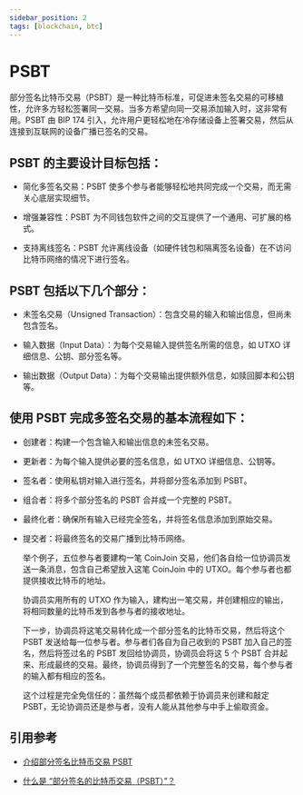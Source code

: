 ```yaml
---
sidebar_position: 2
tags: [blockchain, btc]
---
```


# PSBT

部分签名比特币交易（PSBT）是一种比特币标准，可促进未签名交易的可移植性，允许多方轻松签署同一交易。当多方希望向同一交易添加输入时，这非常有用。PSBT 由 BIP 174 引入，允许用户更轻松地在冷存储设备上签署交易，然后从连接到互联网的设备广播已签名的交易。

## PSBT 的主要设计目标包括：

- 简化多签名交易：PSBT 使多个参与者能够轻松地共同完成一个交易，而无需关心底层实现细节。

- 增强兼容性：PSBT 为不同钱包软件之间的交互提供了一个通用、可扩展的格式。

- 支持离线签名：PSBT 允许离线设备（如硬件钱包和隔离签名设备）在不访问比特币网络的情况下进行签名。

## PSBT 包括以下几个部分：

- 未签名交易（Unsigned Transaction）：包含交易的输入和输出信息，但尚未包含签名。

- 输入数据（Input Data）：为每个交易输入提供签名所需的信息，如 UTXO 详细信息、公钥、部分签名等。

- 输出数据（Output Data）：为每个交易输出提供额外信息，如赎回脚本和公钥等。

## 使用 PSBT 完成多签名交易的基本流程如下：

- 创建者：构建一个包含输入和输出信息的未签名交易。

- 更新者：为每个输入提供必要的签名信息，如 UTXO 详细信息、公钥等。

- 签名者：使用私钥对输入进行签名，并将部分签名添加到 PSBT。

- 组合者：将多个部分签名的 PSBT 合并成一个完整的 PSBT。

- 最终化者：确保所有输入已经完全签名，并将签名信息添加到原始交易。

- 提交者：将最终签名的交易广播到比特币网络。

  举个例子，五位参与者要建构一笔 CoinJoin 交易，他们各自给一位协调员发送一条消息，包含自己希望放入这笔 CoinJoin 中的 UTXO。每个参与者也都提供接收比特币的地址。

  协调员实用所有的 UTXO 作为输入，建构出一笔交易，并创建相应的输出，将相同数量的比特币发到各参与者的接收地址。

  下一步，协调员将这笔交易转化成一个部分签名的比特币交易，然后将这个 PSBT 发送给每一位参与者。参与者们各自为自己收到的 PSBT 加入自己的签名，然后将签过名的 PSBT 发回给协调员，协调员会将这 5 个 PSBT 合并起来、形成最终的交易。最终，协调员得到了一个完整签名的交易，每个参与者的输入都有相应的签名。

  这个过程是完全免信任的：虽然每个成员都依赖于协调员来创建和敲定 PSBT，无论协调员还是参与者，没有人能从其他参与中手上偷取资金。

## 引用参考

- [介绍部分签名比特币交易 PSBT](https://mirror.xyz/0x421d67Be08E9B0B656763354b273f422E1527CdC/zX7Qmjq9ibcfJQ3JVyC_b40vQ0_Utg_cFj3vQ0pUqTo)

- [什么是 “部分签名的比特币交易（PSBT）”？](https://www.btcstudy.org/2022/08/15/what-are-partially-signed-bitcoin-transactions-psbts/)
